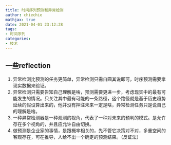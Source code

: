 ```yaml
---
title: 时间序列预测和异常检测
author: chiechie
mathjax: true
date: 2021-04-01 23:12:28
tags:
- 时间序列
categories:
- 技术
---
```


## 一些reflection

1. 异常检测比预测的任务更简单，异常检测只需自圆其说即可，时序预测需要拿现实数据来验证。
2. 异常检测只需要告知自己理解是啥，预测需要更进一步，考虑现实中的最有可能发生的情况。只关注其中最有可能的一条路径，这个路径就是基于历史趋势延续的假设算出来的，他并没有押注未来一定是啥，异常检测任务只是说自己的理解是啥。
2. 一种异常检测器是一种观测的视角，代表了一种对未来的预判的模式。是允许存在多个视角的，并且应允许自由切换。
3. 做预测是企业家的事情，是跟概率相关的，先不管它决策对不对，多重空间的客观存在，可在推导，人给不出一个确定的预测结果。（反证法）